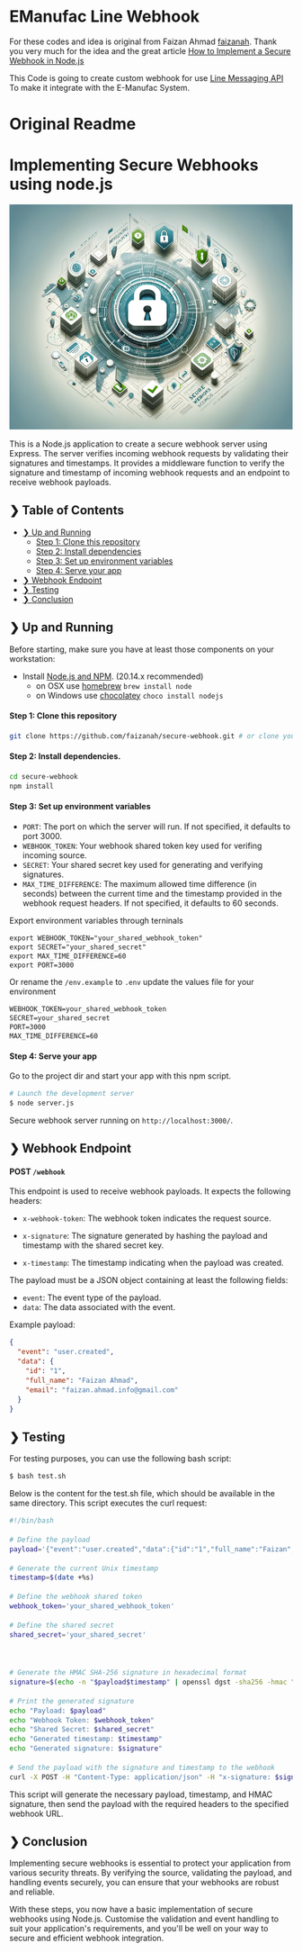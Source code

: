 # EManufac Line Webhook

For these codes and idea is original from Faizan Ahmad [faizanah](https://github.com/faizanah). Thank you very much for the idea and the great article [How to Implement a Secure Webhook in Node.js](https://medium.com/@faizan.ahmad.info/how-to-implement-a-secure-webhook-in-node-js-7c00e1314f3f)

This Code is going to create custom webhook for use [Line Messaging API](https://developers.line.biz/en/docs/messaging-api/overview/)
To make it integrate with the E-Manufac System.

# Original Readme

# Implementing Secure Webhooks using node.js

<p align="center">
  <img src="./banner.png" alt="Implementing Secure Webhooks using node.js" width="1000" height="400" />
</p>

This is a Node.js application to create a secure webhook server using Express. The server verifies incoming webhook requests by validating their signatures and timestamps. It provides a middleware function to verify the signature and timestamp of incoming webhook requests and an endpoint to receive webhook payloads.

## ❯ Table of Contents

- [❯ Up and Running](#-up-and-running)
  - [Step 1: Clone this repository](#pre-requisites)
  - [Step 2: Install dependencies](#)
  - [Step 3: Set up environment variables](#)
  - [Step 4: Serve your app](#)
- [❯ Webhook Endpoint](#-webhook-endpoint)
- [❯ Testing](#-testing)
- [❯ Conclusion](#-conclusion)

## ❯ Up and Running

Before starting, make sure you have at least those components on your workstation:

- Install [Node.js and NPM](https://nodejs.org/en/download/). (20.14.x recommended)
  - on OSX use [homebrew](http://brew.sh) `brew install node`
  - on Windows use [chocolatey](https://chocolatey.org/) `choco install nodejs`

#### Step 1: Clone this repository

```sh
git clone https://github.com/faizanah/secure-webhook.git # or clone your own fork
```

#### Step 2: Install dependencies.

```sh
cd secure-webhook
npm install
```

#### Step 3: Set up environment variables

- `PORT`: The port on which the server will run. If not specified, it defaults to port 3000.
- `WEBHOOK_TOKEN`: Your webhook shared token key used for verifing incoming source.
- `SECRET`: Your shared secret key used for generating and verifying signatures.
- `MAX_TIME_DIFFERENCE`: The maximum allowed time difference (in seconds) between the current time and the timestamp provided in the webhook request headers. If not specified, it defaults to 60 seconds.

Export environment variables through terninals

```
export WEBHOOK_TOKEN="your_shared_webhook_token"
export SECRET="your_shared_secret"
export MAX_TIME_DIFFERENCE=60
export PORT=3000
```

Or rename the `/env.example` to `.env` update the values file for your environment

```
WEBHOOK_TOKEN=your_shared_webhook_token
SECRET=your_shared_secret
PORT=3000
MAX_TIME_DIFFERENCE=60
```

#### Step 4: Serve your app

Go to the project dir and start your app with this npm script.

```bash
# Launch the development server
$ node server.js
```

Secure webhook server running on `http://localhost:3000/`.

## ❯ Webhook Endpoint

#### POST `/webhook`

This endpoint is used to receive webhook payloads. It expects the following headers:

- `x-webhook-token`: The webhook token indicates the request source.

- `x-signature`: The signature generated by hashing the payload and timestamp with the shared secret key.
- `x-timestamp`: The timestamp indicating when the payload was created.

The payload must be a JSON object containing at least the following fields:

- `event`: The event type of the payload.
- `data`: The data associated with the event.

Example payload:

```json
{
  "event": "user.created",
  "data": {
    "id": "1",
    "full_name": "Faizan Ahmad",
    "email": "faizan.ahmad.info@gmail.com"
  }
}
```

## ❯ Testing

For testing purposes, you can use the following bash script:

```sh
$ bash test.sh
```

Below is the content for the test.sh file, which should be available in the same directory. This script executes the curl request:

```bash
#!/bin/bash

# Define the payload
payload='{"event":"user.created","data":{"id":"1","full_name":"Faizan","email":"faizan.ahmad.info@gmail.com","contact":"+923338184261"}}'

# Generate the current Unix timestamp
timestamp=$(date +%s)

# Define the webhook shared token
webhook_token='your_shared_webhook_token'

# Define the shared secret
shared_secret='your_shared_secret'



# Generate the HMAC SHA-256 signature in hexadecimal format
signature=$(echo -n "$payload$timestamp" | openssl dgst -sha256 -hmac "$shared_secret" | sed 's/^.* //')

# Print the generated signature
echo "Payload: $payload"
echo "Webhook Token: $webhook_token"
echo "Shared Secret: $shared_secret"
echo "Generated timestamp: $timestamp"
echo "Generated signature: $signature"

# Send the payload with the signature and timestamp to the webhook
curl -X POST -H "Content-Type: application/json" -H "x-signature: $signature" -H "x-webhook-token: $webhook_token" -H "x-timestamp: $timestamp" -d "$payload" "http://localhost:3000/webhook"
```

This script will generate the necessary payload, timestamp, and HMAC signature, then send the payload with the required headers to the specified webhook URL.

## ❯ Conclusion

Implementing secure webhooks is essential to protect your application from various security threats. By verifying the source, validating the payload, and handling events securely, you can ensure that your webhooks are robust and reliable.

With these steps, you now have a basic implementation of secure webhooks using Node.js. Customise the validation and event handling to suit your application's requirements, and you'll be well on your way to secure and efficient webhook integration.
